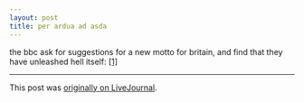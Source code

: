 ```yaml
---
layout: post
title: per ardua ad asda
---
```


<div class="entry-item s2-entrytext">the bbc ask for suggestions for a new motto for britain, and find that they have unleashed hell itself: <a href="http://www.bbc.co.uk/blogs/magazinemonitor/2007/09/the_friday_challenge.shtml#commentsanchor" rel="nofollow">[1]</a></div><p><hr></p><p>This post was <a href="http://ferkeltongs.livejournal.com/12184.html">originally on LiveJournal</a>.</p>